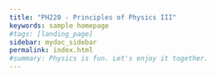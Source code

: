 ```yaml
---
title: "PH220 - Principles of Physics III"
keywords: sample homepage
#tags: [landing_page]
sidebar: mydoc_sidebar
permalink: index.html
#summary: Physics is fun. Let's enjoy it together.
---
```






